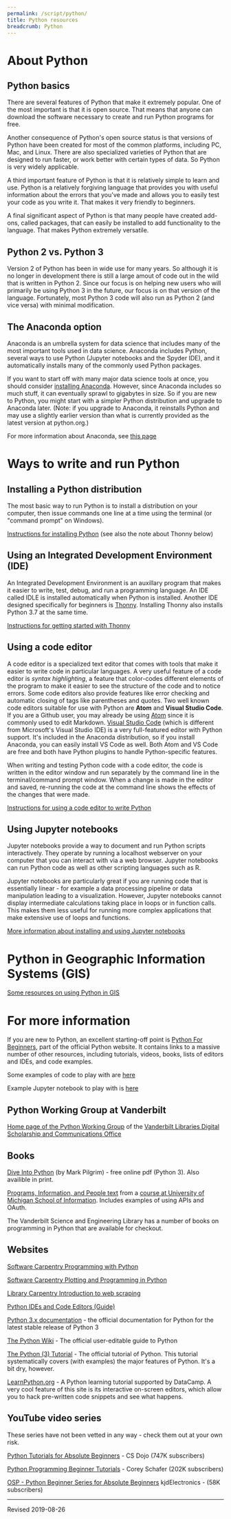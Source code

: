 ```yaml
---
permalink: /script/python/
title: Python resources
breadcrumb: Python
---
```


# About Python

## Python basics

There are several features of Python that make it extremely popular.  One of the most important is that it is open source.  That means that anyone can download the software necessary to create and run Python programs for free.  

Another consequence of Python's open source status is that versions of Python have been created for most of the common platforms, including PC, Mac, and Linux.  There are also specialized varieties of Python that are designed to run faster, or work better with certain types of data.  So Python is very widely applicable.

A third important feature of Python is that it is relatively simple to learn and use.  Python is a relatively forgiving language that provides you with useful information about the errors that you've made and allows you to easily test your code as you write it.  That makes it very friendly to beginners.

A final significant aspect of Python is that many people have created add-ons, called packages, that can easily be installed to add functionality to the language.  That makes Python extremely versatile.

## Python 2 vs. Python 3

Version 2 of Python has been in wide use for many years.  So although it is no longer in development there is still a large amout of code out in the wild that is written in Python 2.  Since our focus is on helping new users who will primarily be using Python 3 in the future, our focus is on that version of the language.  Fortunately, most Python 3 code will also run as Python 2 (and vice versa) with minimal modification.

## The Anaconda option

Anaconda is an umbrella system for data science that includes many of the most important tools used in data science. Anaconda includes Python, several ways to use Python (Jupyter notebooks and the Spyder IDE), and it automatically installs many of the commonly used Python packages.  

If you want to start off with many major data science tools at once, you should consider [installing Anaconda](https://docs.anaconda.com/anaconda/install/).  However, since Anaconda includes so much stuff, it can eventually sprawl to gigabytes in size.  So if you are new to Python, you might start with a simpler Python distribution and upgrade to Anaconda later. (Note: if you upgrade to Anaconda, it reinstalls Python and may use a slightly earlier version than what is currently provided as the latest version at python.org.)

For more information about Anaconda, see [this page](../anaconda/)

# Ways to write and run Python

## Installing a Python distribution

The most basic way to run Python is to install a distribution on your computer, then issue commands one line at a time using the terminal (or "command prompt" on Windows).  

[Instructions for installing Python](install) (see also the note about Thonny below)

## Using an Integrated Development Environment (IDE)

An Integrated Development Environment is an auxillary program that makes it easier to write, test, debug, and run a programming language.  An IDE called IDLE is installed automatically when Python is installed.  Another IDE designed specifically for beginners is [Thonny](https://thonny.org/). Installing Thonny also installs Python 3.7 at the same time.  

[Instructions for getting started with Thonny](thonny)

## Using a code editor

A code editor is a specialized text editor that comes with tools that make it easier to write code in particular languages.  A very useful feature of a code editor is *syntax highlighting*, a feature that color-codes different elements of the program to make it easier to see the structure of the code and to notice errors.  Some code editors also provide features like error checking and automatic closing of tags like parentheses and quotes.  Two well known code editors suitable for use with Python are **Atom** and **Visual Studio Code**.  If you are a Github user, you may already be using [Atom](https://atom.io/) since it is commonly used to edit Markdown.  [Visual Studio Code](https://code.visualstudio.com/) (which is different from Microsoft's Visual Studio IDE) is a very full-featured editor with Python support.  It's included in the Anaconda distribution, so if you install Anaconda, you can easily install VS Code as well.  Both Atom and VS Code are free and both have Python plugins to handle Python-specific features.

When writing and testing Python code with a code editor, the code is written in the editor window and run separately by the command line in the terminal/command prompt window.  When a change is made in the editor and saved, re-running the code at the command line shows the effects of the changes that were made.

[Instructions for using a code editor to write Python](editor)

## Using Jupyter notebooks

Jupyter notebooks provide a way to document and run Python scripts interactively.  They operate by running a localhost webserver on your computer that you can interact with via a web browser.  Jupyter notebooks can run Python code as well as other scripting languages such as R.

Jupyter notebooks are particularly great if you are running code that is essentially linear - for example a data processing pipeline or data manipulation leading to a visualization.  However, Jupyter notebooks cannot display intermediate calculations taking place in loops or in function calls.  This makes them less useful for running more complex applications that make extensive use of loops and functions.

[More information about installing and using Jupyter notebooks](../jupyter/)

# Python in Geographic Information Systems (GIS)

[Some resources on using Python in GIS](../../geo/gis/python/)

# For more information

If you are new to Python, an excellent starting-off point is [Python For Beginners](https://www.python.org/about/gettingstarted/), part of the official Python website.  It contains links to a massive number of other resources, including tutorials, videos, books, lists of editors and IDEs, and code examples.

Some examples of code to play with are [here](examples)

Example Jupyter notebook to play with is [here](https://github.com/HeardLibrary/digital-scholarship/blob/master/code/pylesson/intro.ipynb)

## Python Working Group at Vanderbilt

[Home page of the Python Working Group](wg) of the [Vanderbilt Libraries Digital Scholarship and Communications Office](https://www.library.vanderbilt.edu/scholarly/)

## Books

[Dive Into Python](http://histo.ucsf.edu/BMS270/diveintopython3-r802.pdf) (by Mark Pilgrim) - free online pdf (Python 3). Also availible in print. 

[Programs, Information, and People text](https://www.programsinformationpeople.org/runestone/static/publicPIP/index.html) from a [course at University of Michigan School of Information](https://www.programsinformationpeople.org/runestone/).  Includes examples of using APIs and OAuth.

The Vanderbilt Science and Engineering Library has a number of books on programming in Python that are available for checkout.

## Websites

[Software Carpentry Programming with Python](http://swcarpentry.github.io/python-novice-inflammation/)

[Software Carpentry Plotting and Programming in Python](http://swcarpentry.github.io/python-novice-inflammation/)

[Library Carpentry Introduction to web scraping](https://librarycarpentry.org/lc-webscraping/)

[Python IDEs and Code Editors (Guide)](https://realpython.com/python-ides-code-editors-guide/)

[Python 3.x documentation](https://docs.python.org/3/) - the official documentation for Python for the latest stable release of Python 3

[The Python Wiki](https://wiki.python.org/moin/) - The official user-editable guide to Python

[The Python (3) Tutorial](https://docs.python.org/3/tutorial/index.html) - The official tutorial of Python.  This tutorial systematically covers (with examples) the major features of Python.  It's a bit dry, however.

[LearnPython.org](https://www.learnpython.org/) - A Python learning tutorial supported by DataCamp.  A very cool feature of this site is its interactive on-screen editors, which allow you to hack pre-written code snippets and see what happens.

## YouTube video series

These series have not been vetted in any way - check them out at your own risk.

[Python Tutorials for Absolute Beginners](https://www.youtube.com/playlist?list=PLBZBJbE_rGRWeh5mIBhD-hhDwSEDxogDg) - CS Dojo (747K subscribers)

[Python Programming Beginner Tutorials](https://www.youtube.com/playlist?list=PL-osiE80TeTskrapNbzXhwoFUiLCjGgY7) - Corey Schafer (202K subscribers)

[OSP - Python Beginner Series for Absolute Beginners](https://www.youtube.com/playlist?list=PLBZBJbE_rGRWeh5mIBhD-hhDwSEDxogDg) kjdElectronics - (58K subscribers)

----
Revised 2019-08-26
